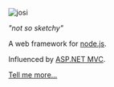 ![josi](http://thatismatt.github.com/josi/josi.png "josi")

*"not so sketchy"*

A web framework for [node.js](http://nodejs.org).

Influenced by [ASP.NET MVC](http://asp.net/mvc).

[Tell me more...](http://thatismatt.github.com/josi/)
